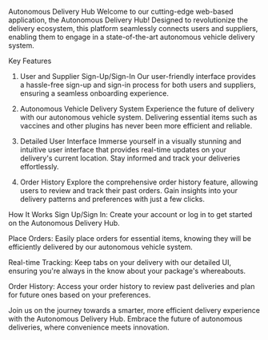 Autonomous Delivery Hub
Welcome to our cutting-edge web-based application, the Autonomous Delivery Hub! Designed to revolutionize the delivery ecosystem, this platform seamlessly connects users and suppliers, enabling them to engage in a state-of-the-art autonomous vehicle delivery system.

Key Features
1. User and Supplier Sign-Up/Sign-In
Our user-friendly interface provides a hassle-free sign-up and sign-in process for both users and suppliers, ensuring a seamless onboarding experience.

2. Autonomous Vehicle Delivery System
Experience the future of delivery with our autonomous vehicle system. Delivering essential items such as vaccines and other plugins has never been more efficient and reliable.

3. Detailed User Interface
Immerse yourself in a visually stunning and intuitive user interface that provides real-time updates on your delivery's current location. Stay informed and track your deliveries effortlessly.

4. Order History
Explore the comprehensive order history feature, allowing users to review and track their past orders. Gain insights into your delivery patterns and preferences with just a few clicks.

How It Works
Sign Up/Sign In: Create your account or log in to get started on the Autonomous Delivery Hub.

Place Orders: Easily place orders for essential items, knowing they will be efficiently delivered by our autonomous vehicle system.

Real-time Tracking: Keep tabs on your delivery with our detailed UI, ensuring you're always in the know about your package's whereabouts.

Order History: Access your order history to review past deliveries and plan for future ones based on your preferences.

Join us on the journey towards a smarter, more efficient delivery experience with the Autonomous Delivery Hub. Embrace the future of autonomous deliveries, where convenience meets innovation.
